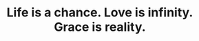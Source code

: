 ---
layout: post-no-feature
title: "Life is a chance. Love is infinity. Grace is reality."
description: "Once when I was six years old I saw a magniﬁcent picture in a book, called
True Stories from Nature, about the primeval forest."
comments: true
category: articles
---